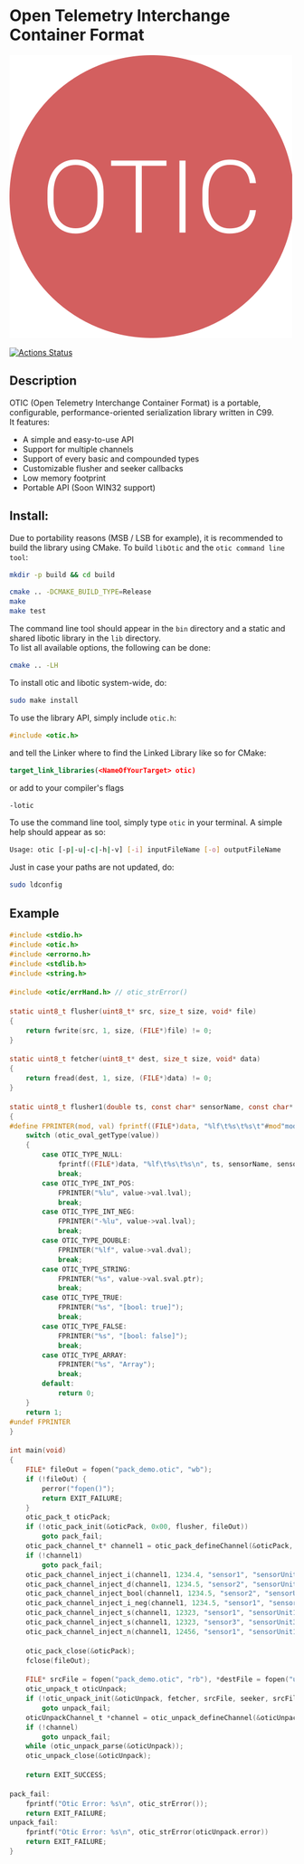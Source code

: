 # Open Telemetry Interchange Container Format  

![otic_logo](doc/Zeichnung.png "Otic")

[![Actions Status](https://github.com/talpa-io/otic/workflows/build/badge.svg)](https://github.com/talpa-io/otic/actions)  

## Description  
OTIC (Open Telemetry Interchange Container Format) is a portable, configurable, performance-oriented serialization library 
written in C99.  
It features:  
- A simple and easy-to-use API
- Support for multiple channels
- Support of every basic and compounded types
- Customizable flusher and seeker callbacks
- Low memory footprint  
- Portable API (Soon WIN32 support)

## Install:  
Due to portability reasons (MSB / LSB for example), it is recommended to build the library using CMake.
To build `libOtic` and the `otic command line tool`:  
```bash
mkdir -p build && cd build
```
```bash
cmake .. -DCMAKE_BUILD_TYPE=Release
make 
make test
```
The command line tool should appear in the `bin` directory and a static and shared libotic library in the `lib` 
directory.  
To list all available options, the following can be done:  
```bash
cmake .. -LH
```
To install otic and libotic system-wide, do:
```bash
sudo make install
```  

To use the library API, simply include `otic.h`:
```c
#include <otic.h>
```
and tell the Linker where to find the Linked Library like so for CMake:
```CMake
target_link_libraries(<NameOfYourTarget> otic)
```
or add to your compiler's flags
```bash
-lotic
```  
To use the command line tool, simply type `otic` in your terminal. A simple help should appear as so:  
```bash
Usage: otic [-p|-u|-c|-h|-v] [-i] inputFileName [-o] outputFileName
```  
Just in case your paths are not updated, do:  
```bash
sudo ldconfig
```  

## Example
```c
#include <stdio.h>
#include <otic.h>
#include <errorno.h>
#include <stdlib.h>
#include <string.h>

#include <otic/errHand.h> // otic_strError()

static uint8_t flusher(uint8_t* src, size_t size, void* file)
{
    return fwrite(src, 1, size, (FILE*)file) != 0;
}

static uint8_t fetcher(uint8_t* dest, size_t size, void* data)
{
    return fread(dest, 1, size, (FILE*)data) != 0;
}

static uint8_t flusher1(double ts, const char* sensorName, const char* sensorUnit, const oval_t* value, void* data)
{
#define FPRINTER(mod, val) fprintf((FILE*)data, "%lf\t%s\t%s\t"#mod"mod\n", ts, sensorName, sensorUnit, val)
    switch (otic_oval_getType(value))
    {
        case OTIC_TYPE_NULL:
            fprintf((FILE*)data, "%lf\t%s\t%s\n", ts, sensorName, sensorUnit);
            break;
        case OTIC_TYPE_INT_POS:
            FPRINTER("%lu", value->val.lval);
            break;
        case OTIC_TYPE_INT_NEG:
            FPRINTER("-%lu", value->val.lval);
            break;
        case OTIC_TYPE_DOUBLE:
            FPRINTER("%lf", value->val.dval);
            break;
        case OTIC_TYPE_STRING:
            FPRINTER("%s", value->val.sval.ptr);
            break;
        case OTIC_TYPE_TRUE:
            FPRINTER("%s", "[bool: true]");
            break;
        case OTIC_TYPE_FALSE:
            FPRINTER("%s", "[bool: false]");
            break;
        case OTIC_TYPE_ARRAY:
            FPRINTER("%s", "Array");
            break;
        default:
            return 0;
    }
    return 1;
#undef FPRINTER
}

int main(void)
{  
    FILE* fileOut = fopen("pack_demo.otic", "wb");
    if (!fileOut) {
        perror("fopen()");
        return EXIT_FAILURE;
    }
    otic_pack_t oticPack;
    if (!otic_pack_init(&oticPack, 0x00, flusher, fileOut))
        goto pack_fail;
    otic_pack_channel_t* channel1 = otic_pack_defineChannel(&oticPack, OTIC_CHANNEL_TYPE_SENSOR, 1, 0x00, 2048);
    if (!channel1)
        goto pack_fail;
    otic_pack_channel_inject_i(channel1, 1234.4, "sensor1", "sensorUnit1", 1232434);
    otic_pack_channel_inject_d(channel1, 1234.5, "sensor2", "sensorUnit2", 3.1417);
    otic_pack_channel_inject_bool(channel1, 1234.5, "sensor2", "sensorUnit2", 0);
    otic_pack_channel_inject_i_neg(channel1, 1234.5, "sensor1", "sensorUnit1", 54);
    otic_pack_channel_inject_s(channel1, 12323, "sensor1", "sensorUnit1", "Some string");
    otic_pack_channel_inject_s(channel1, 12323, "sensor3", "sensorUnit3", "Some other string");
    otic_pack_channel_inject_n(channel1, 12456, "sensor1", "sensorUnit1");

    otic_pack_close(&oticPack);
    fclose(fileOut);

    FILE* srcFile = fopen("pack_demo.otic", "rb"), *destFile = fopen("unpack_demo.tsv", "w");
    otic_unpack_t oticUnpack;
    if (!otic_unpack_init(&oticUnpack, fetcher, srcFile, seeker, srcFile))
        goto unpack_fail;
    oticUnpackChannel_t *channel = otic_unpack_defineChannel(&oticUnpack, 1, flusher2, destFile);
    if (!channel)
        goto unpack_fail;
    while (otic_unpack_parse(&oticUnpack));
    otic_unpack_close(&oticUnpack);

    return EXIT_SUCCESS;

pack_fail:
    fprintf("Otic Error: %s\n", otic_strError());
    return EXIT_FAILURE;
unpack_fail:
    fprintf("Otic Error: %s\n", otic_strError(oticUnpack.error))
    return EXIT_FAILURE;
}
```